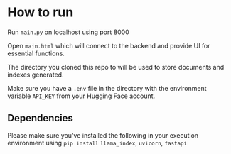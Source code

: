 # How to run

Run `main.py` on localhost using port 8000

Open `main.html` which will connect to the backend and provide UI for essential functions.

The directory you cloned this repo to will be used to store documents and indexes generated.

Make sure you have a `.env` file in the directory with the environment variable `API_KEY` from your Hugging Face account.

## Dependencies

Please make sure you've installed the following in your execution environment using `pip install`
`llama_index`, `uvicorn`, `fastapi`
